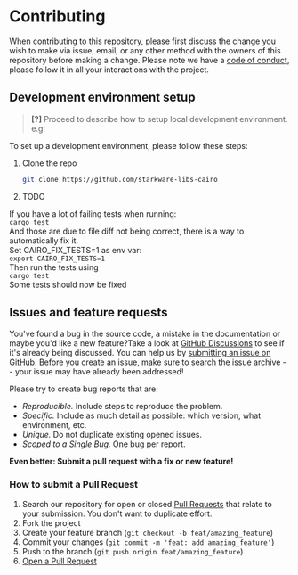 # Contributing

When contributing to this repository, please first discuss the change you wish to make via issue, email, or any other method with the owners of this repository before making a change.
Please note we have a [code of conduct](CODE_OF_CONDUCT.md), please follow it in all your interactions with the project.

## Development environment setup

> **[?]**
> Proceed to describe how to setup local development environment.
> e.g:

To set up a development environment, please follow these steps:

1. Clone the repo

   ```sh
   git clone https://github.com/starkware-libs-cairo
   ```

2. TODO

If you have a lot of failing tests when running:  
`cargo test`  
And those are due to file diff not being correct, there is a way to automatically fix it.  
Set CAIRO_FIX_TESTS=1 as env var:  
`export CAIRO_FIX_TESTS=1`  
Then run the tests using  
`cargo test`  
Some tests should now be fixed

## Issues and feature requests

You've found a bug in the source code, a mistake in the documentation or maybe you'd like a new feature?Take a look at [GitHub Discussions](https://github.com/starkware-libs-cairo/discussions) to see if it's already being discussed.  You can help us by [submitting an issue on GitHub](https://github.com/starkware-libs-cairo/issues). Before you create an issue, make sure to search the issue archive -- your issue may have already been addressed!

Please try to create bug reports that are:

- _Reproducible._ Include steps to reproduce the problem.
- _Specific._ Include as much detail as possible: which version, what environment, etc.
- _Unique._ Do not duplicate existing opened issues.
- _Scoped to a Single Bug._ One bug per report.

**Even better: Submit a pull request with a fix or new feature!**

### How to submit a Pull Request

1. Search our repository for open or closed
   [Pull Requests](https://github.com/starkware-libs-cairo/pulls)
   that relate to your submission. You don't want to duplicate effort.
2. Fork the project
3. Create your feature branch (`git checkout -b feat/amazing_feature`)
4. Commit your changes (`git commit -m 'feat: add amazing_feature'`) 
5. Push to the branch (`git push origin feat/amazing_feature`)
6. [Open a Pull Request](https://github.com/starkware-libs-cairo/compare?expand=1)
